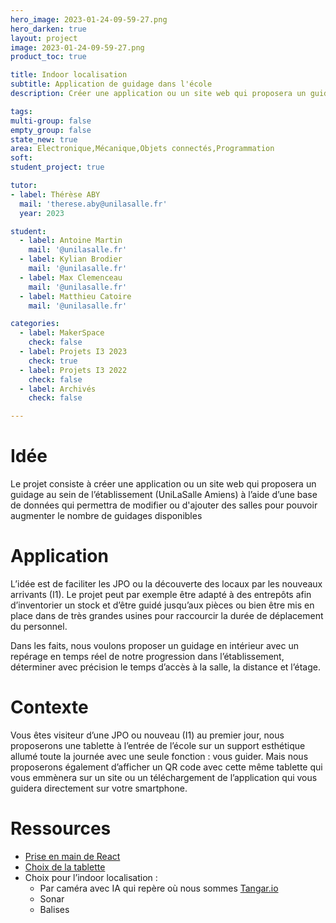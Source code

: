 ```yaml
---
hero_image: 2023-01-24-09-59-27.png
hero_darken: true
layout: project
image: 2023-01-24-09-59-27.png
product_toc: true

title: Indoor localisation
subtitle: Application de guidage dans l'école
description: Créer une application ou un site web qui proposera un guidage au sein de l’établissement

tags: 
multi-group: false
empty_group: false
state_new: true
area: Electronique,Mécanique,Objets connectés,Programmation
soft: 
student_project: true

tutor:
- label: Thérèse ABY
  mail: 'therese.aby@unilasalle.fr'
  year: 2023

student:
  - label: Antoine Martin
    mail: '@unilasalle.fr'
  - label: Kylian Brodier
    mail: '@unilasalle.fr'
  - label: Max Clemenceau
    mail: '@unilasalle.fr'
  - label: Matthieu Catoire
    mail: '@unilasalle.fr'

categories:
  - label: MakerSpace
    check: false
  - label: Projets I3 2023
    check: true
  - label: Projets I3 2022
    check: false
  - label: Archivés
    check: false

---
```


# Idée

Le projet consiste à créer une application ou un site web qui proposera un guidage au sein de l’établissement (UniLaSalle Amiens) à l’aide d’une base de données qui permettra de modifier ou d'ajouter des salles pour pouvoir augmenter le nombre de guidages disponibles


# Application

L’idée est de faciliter les JPO ou la découverte des locaux par les nouveaux arrivants (I1). Le projet peut par exemple être adapté à des entrepôts afin d’inventorier un stock et d’être guidé jusqu’aux pièces ou bien être mis en place dans de très grandes usines pour raccourcir la durée de déplacement du personnel.

Dans les faits, nous voulons proposer un guidage en intérieur avec un repérage en temps réel de notre progression dans l’établissement, déterminer avec précision le temps d’accès à la salle, la distance et l’étage.

# Contexte

Vous êtes visiteur d’une JPO ou nouveau (I1) au premier jour, nous proposerons une tablette à l’entrée de l’école sur un support esthétique allumé toute la journée avec une seule fonction : vous guider. Mais nous proposerons également d’afficher un QR code avec cette même tablette qui vous emmènera sur un site ou un téléchargement de l’application qui vous guidera directement sur votre smartphone.

# Ressources

- [Prise en main de React](https://fr.reactjs.org/docs/getting-started.html#try-react)
- [Choix de la tablette](https://www.cdiscount.com/informatique/tablettes-tactiles-ebooks/tablette-professionnelle-10-pouces-1-go-de-ram-16/f-10798-out4882608805982.html)
- Choix pour l’indoor localisation : 
  - Par caméra avec IA qui repère où nous sommes [Tangar.io](Tangar.io)
  - Sonar
  - Balises

